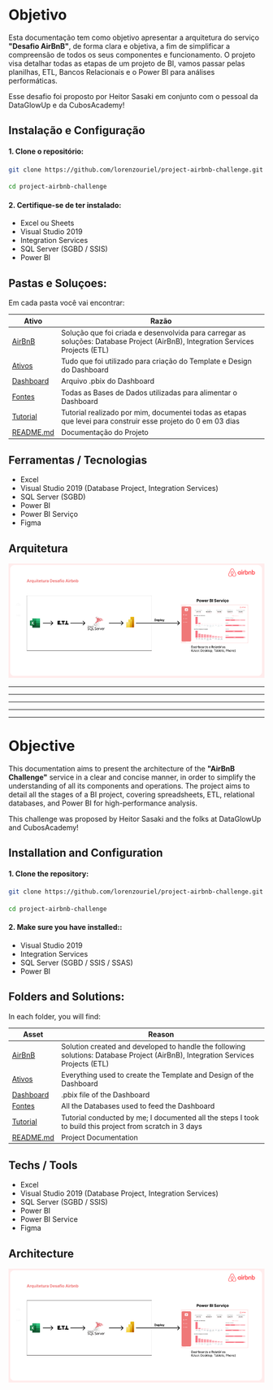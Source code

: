 # Objetivo
Esta documentação tem como objetivo apresentar a arquitetura do serviço **"Desafio AirBnB"**, de forma clara e objetiva, a fim de simplificar a compreensão de todos os seus componentes e funcionamento. O projeto visa detalhar todas as etapas de um projeto de BI, vamos passar pelas planilhas, ETL, Bancos Relacionais e o Power BI para análises performáticas.

Esse desafio foi proposto por Heitor Sasaki em conjunto com o pessoal da DataGlowUp e da CubosAcademy!

## Instalação e Configuração
#### 1. Clone o repositório:

```bash
git clone https://github.com/lorenzouriel/project-airbnb-challenge.git

cd project-airbnb-challenge
```

#### 2. Certifique-se de ter instalado:
- Excel ou Sheets
- Visual Studio 2019
- Integration Services
- SQL Server (SGBD / SSIS)
- Power BI


## Pastas e Soluçoes:
Em cada pasta você vai encontrar:

| Ativo  | Razão  |
|---|---|
| [AirBnB](/AirBnB/) | Solução que foi criada e desenvolvida para carregar as soluções: Database Project (AirBnB), Integration Services Projects (ETL) |
| [Ativos](/Ativos/) | Tudo que foi utilizado para criação do Template e Design do Dashboard |
| [Dashboard](/Dashboard/) | Arquivo .pbix do Dashboard |
| [Fontes](/Fontes/) | Todas as Bases de Dados utilizadas para alimentar o Dashboard  |
| [Tutorial](/Tutorial/) | Tutorial realizado por mim, documentei todas as etapas que levei para construir esse projeto do 0 em 03 dias |
| [README.md](README.md) | Documentação do Projeto |

## Ferramentas / Tecnologias
- Excel
- Visual Studio 2019 (Database Project, Integration Services)
- SQL Server (SGBD)
- Power BI
- Power BI Serviço
- Figma

## Arquitetura
![Arquitetura](/Tutorial/Untitled.png)


---
---
---
---
---

# Objective
This documentation aims to present the architecture of the **"AirBnB Challenge"** service in a clear and concise manner, in order to simplify the understanding of all its components and operations. The project aims to detail all the stages of a BI project, covering spreadsheets, ETL, relational databases, and Power BI for high-performance analysis.

This challenge was proposed by Heitor Sasaki and the folks at DataGlowUp and CubosAcademy!

## Installation and Configuration
#### 1. Clone the repository:

```bash
git clone https://github.com/lorenzouriel/project-airbnb-challenge.git

cd project-airbnb-challenge
```

#### 2. Make sure you have installed::
- Visual Studio 2019
- Integration Services
- SQL Server (SGBD / SSIS / SSAS)
- Power BI

  
## Folders and Solutions:
In each folder, you will find:

| Asset | Reason |
| --- | --- |
| [AirBnB](/AirBnB/) | Solution created and developed to handle the following solutions: Database Project (AirBnB), Integration Services Projects (ETL) |
| [Ativos](/Ativos/) | Everything used to create the Template and Design of the Dashboard |
| [Dashboard](/Dashboard/) | .pbix file of the Dashboard |
| [Fontes](/Fontes/) | All the Databases used to feed the Dashboard |
| [Tutorial](/Tutorial/) | Tutorial conducted by me; I documented all the steps I took to build this project from scratch in 3 days |
| [README.md](README.md) | Project Documentation |


## Techs / Tools
- Excel
- Visual Studio 2019 (Database Project, Integration Services)
- SQL Server (SGBD / SSIS)
- Power BI
- Power BI Service
- Figma


## Architecture
![Arquitetura](/Tutorial/Untitled.png)
